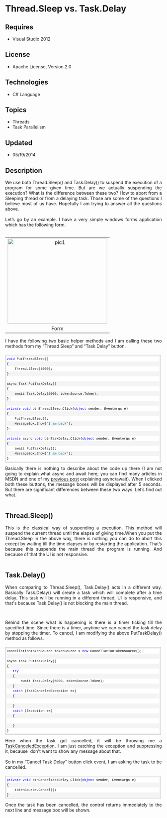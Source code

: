 # Thread.Sleep vs. Task.Delay
## Requires
- Visual Studio 2012
## License
- Apache License, Version 2.0
## Technologies
- C# Language
## Topics
- Threads
- Task Parallelism
## Updated
- 05/19/2014
## Description

<div align="justify">We use both Thread.Sleep() and Task.Delay() to suspend the execution of a program for some given time. But are we actually suspending the execution? What is the difference between these two? How to abort from a Sleeping thread or from a
 delaying task. Those are some of the questions I believe most of us have. Hopefully I am trying to answer all the questions above.<br>
<br>
</div>
<div align="justify">Let&rsquo;s go by an example. I have a very simple windows forms application which has the following form.<br>
<br>
</div>
<table class="tr-caption-container" cellspacing="0" cellpadding="0" align="center" style="margin-left:auto; margin-right:auto; text-align:center">
<tbody>
<tr>
<td style="text-align:center"><a href="http://lh4.ggpht.com/-b5p0IwY4RCA/UnCA0I5nD-I/AAAAAAAAB5Y/99lZSo0VSBM/s1600-h/pic1242.jpg" style="margin-left:auto; margin-right:auto"><img title="pic1" src="http://lh5.ggpht.com/-1TD-fBa6aBI/UnCA02RRb8I/AAAAAAAAB5g/LOEhntVDvPs/pic1_thumb235.jpg?imgmax=800" border="0" alt="pic1" width="320" height="273" style="border-width:0px; display:block; float:none; margin-left:auto; margin-right:auto; padding-left:0px; padding-right:0px; padding-top:0px"></a></td>
</tr>
<tr>
<td class="tr-caption" style="text-align:center">Form</td>
</tr>
</tbody>
</table>
<div align="justify">I have the following two basic helper methods and I am calling these two methods from my &ldquo;Thread Sleep&rdquo; and &ldquo;Task Delay&rdquo; button.</div>
<div id="codeSnippetWrapper" style="background-color:#f4f4f4; direction:ltr; font-family:'Courier New',courier,monospace; font-size:8pt; line-height:12pt; margin:20px 0px 10px; max-height:2000px; overflow:auto; text-align:left; width:97.5%; border:silver 1px solid; padding:4px">
<div id="codeSnippet" style="background-color:#f4f4f4; color:black; direction:ltr; font-family:'Courier New',courier,monospace; font-size:8pt; line-height:12pt; overflow:visible; text-align:left; width:100%; border-style:none; padding:0px">
<pre style="background-color:white; color:black; direction:ltr; font-family:'Courier New',courier,monospace; font-size:8pt; line-height:12pt; margin:0em; overflow:visible; text-align:left; width:100%; border-style:none; padding:0px"><span style="color:blue">void</span> PutThreadSleep()</pre>
<pre style="background-color:#f4f4f4; color:black; direction:ltr; font-family:'Courier New',courier,monospace; font-size:8pt; line-height:12pt; margin:0em; overflow:visible; text-align:left; width:100%; border-style:none; padding:0px">{</pre>
<pre style="background-color:white; color:black; direction:ltr; font-family:'Courier New',courier,monospace; font-size:8pt; line-height:12pt; margin:0em; overflow:visible; text-align:left; width:100%; border-style:none; padding:0px">    Thread.Sleep(5000);</pre>
<pre style="background-color:#f4f4f4; color:black; direction:ltr; font-family:'Courier New',courier,monospace; font-size:8pt; line-height:12pt; margin:0em; overflow:visible; text-align:left; width:100%; border-style:none; padding:0px">}</pre>
<pre style="background-color:white; color:black; direction:ltr; font-family:'Courier New',courier,monospace; font-size:8pt; line-height:12pt; margin:0em; overflow:visible; text-align:left; width:100%; border-style:none; padding:0px">&nbsp;</pre>
<pre style="background-color:#f4f4f4; color:black; direction:ltr; font-family:'Courier New',courier,monospace; font-size:8pt; line-height:12pt; margin:0em; overflow:visible; text-align:left; width:100%; border-style:none; padding:0px">async Task PutTaskDelay()</pre>
<pre style="background-color:white; color:black; direction:ltr; font-family:'Courier New',courier,monospace; font-size:8pt; line-height:12pt; margin:0em; overflow:visible; text-align:left; width:100%; border-style:none; padding:0px">{</pre>
<pre style="background-color:#f4f4f4; color:black; direction:ltr; font-family:'Courier New',courier,monospace; font-size:8pt; line-height:12pt; margin:0em; overflow:visible; text-align:left; width:100%; border-style:none; padding:0px">    await Task.Delay(5000, tokenSource.Token);</pre>
<pre style="background-color:white; color:black; direction:ltr; font-family:'Courier New',courier,monospace; font-size:8pt; line-height:12pt; margin:0em; overflow:visible; text-align:left; width:100%; border-style:none; padding:0px">}<span style="background-color:#f4f4f4; font-size:8pt; line-height:12pt">&nbsp;</span></pre>
<br>
<pre style="background-color:white; color:black; direction:ltr; font-family:'Courier New',courier,monospace; font-size:8pt; line-height:12pt; margin:0em; overflow:visible; text-align:left; width:100%; border-style:none; padding:0px"><span style="color:blue">private</span> <span style="color:blue">void</span> btnThreadSleep_Click(<span style="color:blue">object</span> sender, EventArgs e)</pre>
<pre style="background-color:#f4f4f4; color:black; direction:ltr; font-family:'Courier New',courier,monospace; font-size:8pt; line-height:12pt; margin:0em; overflow:visible; text-align:left; width:100%; border-style:none; padding:0px">{</pre>
<pre style="background-color:white; color:black; direction:ltr; font-family:'Courier New',courier,monospace; font-size:8pt; line-height:12pt; margin:0em; overflow:visible; text-align:left; width:100%; border-style:none; padding:0px">    PutThreadSleep();</pre>
<pre style="background-color:#f4f4f4; color:black; direction:ltr; font-family:'Courier New',courier,monospace; font-size:8pt; line-height:12pt; margin:0em; overflow:visible; text-align:left; width:100%; border-style:none; padding:0px">    MessageBox.Show(<span style="color:#006080">&quot;I am back&quot;</span>);</pre>
<pre style="background-color:white; color:black; direction:ltr; font-family:'Courier New',courier,monospace; font-size:8pt; line-height:12pt; margin:0em; overflow:visible; text-align:left; width:100%; border-style:none; padding:0px">}<span style="background-color:#f4f4f4; font-size:8pt; line-height:12pt">&nbsp;</span></pre>
<br>
<pre style="background-color:white; color:black; direction:ltr; font-family:'Courier New',courier,monospace; font-size:8pt; line-height:12pt; margin:0em; overflow:visible; text-align:left; width:100%; border-style:none; padding:0px"><span style="color:blue">private</span> async <span style="color:blue">void</span> btnTaskDelay_Click(<span style="color:blue">object</span> sender, EventArgs e)</pre>
<pre style="background-color:#f4f4f4; color:black; direction:ltr; font-family:'Courier New',courier,monospace; font-size:8pt; line-height:12pt; margin:0em; overflow:visible; text-align:left; width:100%; border-style:none; padding:0px">{</pre>
<pre style="background-color:white; color:black; direction:ltr; font-family:'Courier New',courier,monospace; font-size:8pt; line-height:12pt; margin:0em; overflow:visible; text-align:left; width:100%; border-style:none; padding:0px">    await PutTaskDelay();</pre>
<pre style="background-color:#f4f4f4; color:black; direction:ltr; font-family:'Courier New',courier,monospace; font-size:8pt; line-height:12pt; margin:0em; overflow:visible; text-align:left; width:100%; border-style:none; padding:0px">    MessageBox.Show(<span style="color:#006080">&quot;I am back&quot;</span>);</pre>
<pre style="background-color:white; color:black; direction:ltr; font-family:'Courier New',courier,monospace; font-size:8pt; line-height:12pt; margin:0em; overflow:visible; text-align:left; width:100%; border-style:none; padding:0px">}</pre>
</div>
</div>
<div style="text-align:justify">Basically there is nothing to describe about the code up there (I am not going to explain what async and await here, you can find many articles in MSDN and one of my
<a href="http://jaliyaudagedara.blogspot.com/2012/03/whats-new-in-c-50.html" target="_blank">
previous post</a> explaining async/await). When I clicked both these buttons, the message boxes will be displayed after 5 seconds. But there are significant differences between these two ways. Let&rsquo;s find out what.<br>
<br>
</div>
<h2>Thread.Sleep()</h2>
<div style="text-align:justify">This is the classical way of suspending a execution. This method will suspend the current thread until the elapse of giving time.When you put the Thread.Sleep in the above way, there is nothing you can do to abort this except
 by waiting till the time elapses or by restarting the application. That&rsquo;s because this suspends the main thread the program is running. And because of that the UI is not responsive.<br>
<br>
</div>
<h2>Task.Delay()</h2>
<div style="text-align:justify">When comparing to Thread.Sleep(), Task.Delay() acts in a different way. Basically Task.Delay() will create a task which will complete after a time delay. This task will be running in a different thread, UI is responsive, and
 that's because Task.Delay() is not blocking the main thread.</div>
<p>&nbsp;</p>
<div align="justify">Behind the scene what is happening is there is a timer ticking till the specified time. Since there is a timer, anytime we can cancel the task delay by stopping the timer. To cancel, I am modifying the above PutTaskDelay() method as follows.</div>
<div id="codeSnippetWrapper" style="background-color:#f4f4f4; direction:ltr; font-family:'Courier New',courier,monospace; font-size:8pt; line-height:12pt; margin:20px 0px 10px; max-height:2000px; overflow:auto; text-align:left; width:97.5%; border:silver 1px solid; padding:4px">
<div id="codeSnippet" style="background-color:#f4f4f4; color:black; direction:ltr; font-family:'Courier New',courier,monospace; font-size:8pt; line-height:12pt; overflow:visible; text-align:left; width:100%; border-style:none; padding:0px">
<pre style="background-color:white; color:black; direction:ltr; font-family:'Courier New',courier,monospace; font-size:8pt; line-height:12pt; margin:0em; overflow:visible; text-align:left; width:100%; border-style:none; padding:0px">CancellationTokenSource tokenSource = <span style="color:blue">new</span> CancellationTokenSource();<span style="background-color:#f4f4f4; font-size:8pt; line-height:12pt">&nbsp;</span></pre>
<br>
<pre style="background-color:white; color:black; direction:ltr; font-family:'Courier New',courier,monospace; font-size:8pt; line-height:12pt; margin:0em; overflow:visible; text-align:left; width:100%; border-style:none; padding:0px">async Task PutTaskDelay()</pre>
<pre style="background-color:#f4f4f4; color:black; direction:ltr; font-family:'Courier New',courier,monospace; font-size:8pt; line-height:12pt; margin:0em; overflow:visible; text-align:left; width:100%; border-style:none; padding:0px">{ </pre>
<pre style="background-color:white; color:black; direction:ltr; font-family:'Courier New',courier,monospace; font-size:8pt; line-height:12pt; margin:0em; overflow:visible; text-align:left; width:100%; border-style:none; padding:0px">   <span style="color:blue">try</span></pre>
<pre style="background-color:#f4f4f4; color:black; direction:ltr; font-family:'Courier New',courier,monospace; font-size:8pt; line-height:12pt; margin:0em; overflow:visible; text-align:left; width:100%; border-style:none; padding:0px">   {</pre>
<pre style="background-color:white; color:black; direction:ltr; font-family:'Courier New',courier,monospace; font-size:8pt; line-height:12pt; margin:0em; overflow:visible; text-align:left; width:100%; border-style:none; padding:0px">       await Task.Delay(5000, tokenSource.Token);</pre>
<pre style="background-color:#f4f4f4; color:black; direction:ltr; font-family:'Courier New',courier,monospace; font-size:8pt; line-height:12pt; margin:0em; overflow:visible; text-align:left; width:100%; border-style:none; padding:0px">   }</pre>
<pre style="background-color:white; color:black; direction:ltr; font-family:'Courier New',courier,monospace; font-size:8pt; line-height:12pt; margin:0em; overflow:visible; text-align:left; width:100%; border-style:none; padding:0px">   <span style="color:blue">catch</span> (TaskCanceledException ex)</pre>
<pre style="background-color:#f4f4f4; color:black; direction:ltr; font-family:'Courier New',courier,monospace; font-size:8pt; line-height:12pt; margin:0em; overflow:visible; text-align:left; width:100%; border-style:none; padding:0px">   {</pre>
<pre style="background-color:white; color:black; direction:ltr; font-family:'Courier New',courier,monospace; font-size:8pt; line-height:12pt; margin:0em; overflow:visible; text-align:left; width:100%; border-style:none; padding:0px">       </pre>
<pre style="background-color:#f4f4f4; color:black; direction:ltr; font-family:'Courier New',courier,monospace; font-size:8pt; line-height:12pt; margin:0em; overflow:visible; text-align:left; width:100%; border-style:none; padding:0px">   }</pre>
<pre style="background-color:white; color:black; direction:ltr; font-family:'Courier New',courier,monospace; font-size:8pt; line-height:12pt; margin:0em; overflow:visible; text-align:left; width:100%; border-style:none; padding:0px">   <span style="color:blue">catch</span> (Exception ex)</pre>
<pre style="background-color:#f4f4f4; color:black; direction:ltr; font-family:'Courier New',courier,monospace; font-size:8pt; line-height:12pt; margin:0em; overflow:visible; text-align:left; width:100%; border-style:none; padding:0px">   { </pre>
<pre style="background-color:white; color:black; direction:ltr; font-family:'Courier New',courier,monospace; font-size:8pt; line-height:12pt; margin:0em; overflow:visible; text-align:left; width:100%; border-style:none; padding:0px">   </pre>
<pre style="background-color:#f4f4f4; color:black; direction:ltr; font-family:'Courier New',courier,monospace; font-size:8pt; line-height:12pt; margin:0em; overflow:visible; text-align:left; width:100%; border-style:none; padding:0px">   }</pre>
<pre style="background-color:white; color:black; direction:ltr; font-family:'Courier New',courier,monospace; font-size:8pt; line-height:12pt; margin:0em; overflow:visible; text-align:left; width:100%; border-style:none; padding:0px">}</pre>
</div>
</div>
<div align="justify">Here when the task got cancelled, it will be throwing me a <a href="http://msdn.microsoft.com/en-us/library/system.threading.tasks.taskcanceledexception.aspx" target="_blank">
TaskCanceledException</a>.&nbsp;I am just catching the exception and suppressing it, because &nbsp;don't want to show any message about that.<br>
<br>
So in my &ldquo;Cancel Task Delay&rdquo; button click event, I am asking the task to be cancelled.</div>
<div id="codeSnippetWrapper" style="background-color:#f4f4f4; direction:ltr; font-family:'Courier New',courier,monospace; font-size:8pt; line-height:12pt; margin:20px 0px 10px; max-height:2000px; overflow:auto; text-align:left; width:97.5%; border:silver 1px solid; padding:4px">
<div id="codeSnippet" style="background-color:#f4f4f4; color:black; direction:ltr; font-family:'Courier New',courier,monospace; font-size:8pt; line-height:12pt; overflow:visible; text-align:left; width:100%; border-style:none; padding:0px">
<pre style="background-color:white; color:black; direction:ltr; font-family:'Courier New',courier,monospace; font-size:8pt; line-height:12pt; margin:0em; overflow:visible; text-align:left; width:100%; border-style:none; padding:0px"><span style="color:blue">private</span> <span style="color:blue">void</span> btnCancelTaskDelay_Click(<span style="color:blue">object</span> sender, EventArgs e)</pre>
<pre style="background-color:#f4f4f4; color:black; direction:ltr; font-family:'Courier New',courier,monospace; font-size:8pt; line-height:12pt; margin:0em; overflow:visible; text-align:left; width:100%; border-style:none; padding:0px">{</pre>
<pre style="background-color:white; color:black; direction:ltr; font-family:'Courier New',courier,monospace; font-size:8pt; line-height:12pt; margin:0em; overflow:visible; text-align:left; width:100%; border-style:none; padding:0px">    tokenSource.Cancel();</pre>
<pre style="background-color:#f4f4f4; color:black; direction:ltr; font-family:'Courier New',courier,monospace; font-size:8pt; line-height:12pt; margin:0em; overflow:visible; text-align:left; width:100%; border-style:none; padding:0px">}</pre>
</div>
</div>
<div align="justify">Once the task has been cancelled, the control returns immediately to the next line and message box will be shown.</div>
